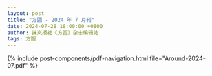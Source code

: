 ```yaml
---
layout: post
title: "方圆 - 2024 年 7 月刊"
date: 2024-07-28 18:00:00 +0800
author: 抹岚报社《方圆》杂志编辑处
tags: 方圆
---
```


{% include post-components/pdf-navigation.html file="Around-2024-07.pdf" %}